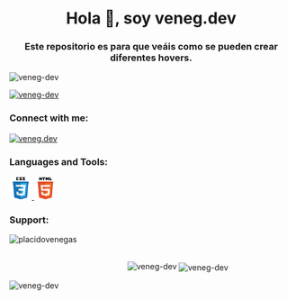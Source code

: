 <h1 align="center">Hola 👋, soy veneg.dev</h1>
<h3 align="center">Este repositorio es para que veáis como se pueden crear diferentes hovers.</h3>

<p align="left"> <img src="https://komarev.com/ghpvc/?username=veneg-dev&label=Profile%20views&color=0e75b6&style=flat" alt="veneg-dev" /> </p>

<p align="left"> <a href="https://github.com/ryo-ma/github-profile-trophy"><img src="https://github-profile-trophy.vercel.app/?username=veneg-dev" alt="veneg-dev" /></a> </p>

<h3 align="left">Connect with me:</h3>
<p align="left">
<a href="https://instagram.com/veneg.dev" target="blank"><img align="center" src="https://raw.githubusercontent.com/rahuldkjain/github-profile-readme-generator/master/src/images/icons/Social/instagram.svg" alt="veneg.dev" height="30" width="40" /></a>
</p>

<h3 align="left">Languages and Tools:</h3>
<p align="left"> <a href="https://www.w3schools.com/css/" target="_blank" rel="noreferrer"> <img src="https://raw.githubusercontent.com/devicons/devicon/master/icons/css3/css3-original-wordmark.svg" alt="css3" width="40" height="40"/> </a> <a href="https://www.w3.org/html/" target="_blank" rel="noreferrer"> <img src="https://raw.githubusercontent.com/devicons/devicon/master/icons/html5/html5-original-wordmark.svg" alt="html5" width="40" height="40"/> </a> </p>

<h3 align="left">Support:</h3>
<p><a href="https://ko-fi.com/placidovenegas"> <img align="left" src="https://cdn.ko-fi.com/cdn/kofi3.png?v=3" height="50" width="210" alt="placidovenegas" /></a></p><br><br>

<p><img align="left" src="https://github-readme-stats.vercel.app/api/top-langs?username=veneg-dev&show_icons=true&locale=en&layout=compact" alt="veneg-dev" /></p>

<p>&nbsp;<img align="center" src="https://github-readme-stats.vercel.app/api?username=veneg-dev&show_icons=true&locale=en" alt="veneg-dev" /></p>

<p><img align="center" src="https://github-readme-streak-stats.herokuapp.com/?user=veneg-dev&" alt="veneg-dev" /></p>
